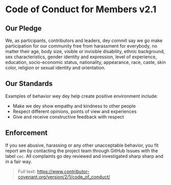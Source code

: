 # Code of Conduct for Members v2.1

## Our Pledge
We, as participants, contributors and leaders, dey commit say we go make participation for our community free from harassment for everybody, no matter their age, body size, visible or invisible disability, ethnic background, sex characteristics, gender identity and expression, level of experience, education, socio-economic status, nationality, appearance, race, caste, skin color, religion or sexual identity and orientation.

## Our Standards
Examples of behavior wey dey help create positive environment include:
- Make we dey show empathy and kindness to other people
- Respect different opinions, points of view and experiences
- Give and receive constructive feedback with respect

## Enforcement
If you see abusive, harassing or any other unacceptable behavior, you fit report am by contacting the project team through GitHub Issues with the label `coc`. All complaints go dey reviewed and investigated sharp sharp and in a fair way.

> Full text: https://www.contributor-covenant.org/version/2/1/code_of_conduct/